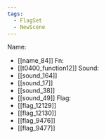 ```yaml
---
tags:
  - FlagSet
  - NewScene
---
```

Name:
- [[name_84]]
Fn:
- [[t0400_function12]]
Sound:
- [[sound_164]]
- [[sound_17]]
- [[sound_38]]
- [[sound_49]]
Flag:
- [[flag_12129]]
- [[flag_12130]]
- [[flag_9476]]
- [[flag_9477]]
